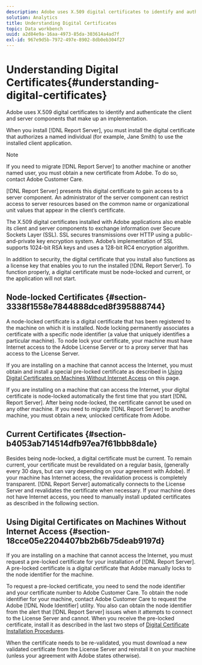 ```yaml
---
description: Adobe uses X.509 digital certificates to identify and authenticate the client and server components that make up an implementation.
solution: Analytics
title: Understanding Digital Certificates
topic: Data workbench
uuid: a2d84e9a-16aa-4973-85da-303614a4ad7f
exl-id: 967e9d5b-7972-497e-8902-8db0eb304f27
---
```

# Understanding Digital Certificates{#understanding-digital-certificates}

Adobe uses X.509 digital certificates to identify and authenticate the client and server components that make up an implementation.

When you install [!DNL Report Server], you must install the digital certificate that authorizes a named individual (for example, Jane Smith) to use the installed client application.

>[!NOTE]
>
>If you need to migrate [!DNL Report Server] to another machine or another named user, you must obtain a new certificate from Adobe. To do so, contact Adobe Customer Care.

[!DNL Report Server] presents this digital certificate to gain access to a server component. An administrator of the server component can restrict access to server resources based on the common name or organizational unit values that appear in the client’s certificate.

The X.509 digital certificates installed with Adobe applications also enable its client and server components to exchange information over Secure Sockets Layer (SSL). SSL secures transmissions over HTTP using a public-and-private key encryption system. Adobe’s implementation of SSL supports 1024-bit RSA keys and uses a 128-bit RC4 encryption algorithm.

In addition to security, the digital certificate that you install also functions as a license key that enables you to run the installed [!DNL Report Server]. To function properly, a digital certificate must be node-locked and current, or the application will not start.

## Node-locked Certificates {#section-3338f1558e7844888dced8f395888744}

A node-locked certificate is a digital certificate that has been registered to the machine on which it is installed. Node locking permanently associates a certificate with a specific node identifier (a value that uniquely identifies a particular machine). To node lock your certificate, your machine must have Internet access to the Adobe License Server or to a proxy server that has access to the License Server.

If you are installing on a machine that cannot access the Internet, you must obtain and install a special pre-locked certificate as described in [Using Digital Certificates on Machines Without Internet Access](../../../../home/c-rpt-oview/c-inst-rpt/c-install-dig-cert/c-underst-dig-cert.md#section-18cce05e2204407bb2b6b75deab9197d) on this page.

If you are installing on a machine that can access the Internet, your digital certificate is node-locked automatically the first time that you start [!DNL Report Server]. After being node-locked, the certificate cannot be used on any other machine. If you need to migrate [!DNL Report Server] to another machine, you must obtain a new, unlocked certificate from Adobe.

## Current Certificates {#section-b4053ab714514dfb97ea7f61bbb8da1e}

Besides being node-locked, a digital certificate must be current. To remain current, your certificate must be revalidated on a regular basis, (generally every 30 days, but can vary depending on your agreement with Adobe). If your machine has Internet access, the revalidation process is completely transparent. [!DNL Report Server] automatically connects to the License Server and revalidates the certificate when necessary. If your machine does not have Internet access, you need to manually install updated certificates as described in the following section.

## Using Digital Certificates on Machines Without Internet Access {#section-18cce05e2204407bb2b6b75deab9197d}

If you are installing on a machine that cannot access the Internet, you must request a pre-locked certificate for your installation of [!DNL Report Server]. A pre-locked certificate is a digital certificate that Adobe manually locks to the node identifier for the machine.

To request a pre-locked certificate, you need to send the node identifier and your certificate number to Adobe Customer Care. To obtain the node identifier for your machine, contact Adobe Customer Care to request the Adobe [!DNL Node Identifier] utility. You also can obtain the node identifier from the alert that [!DNL Report Server] issues when it attempts to connect to the License Server and cannot. When you receive the pre-locked certificate, install it as described in the last two steps of [Digital Certificate Installation Procedures](../../../../home/c-rpt-oview/c-inst-rpt/c-install-dig-cert/t-dig-cert-install-proc.md#task-5c4bb352ff534b40adc46dd053874e5d).

When the certificate needs to be re-validated, you must download a new validated certificate from the License Server and reinstall it on your machine (unless your agreement with Adobe states otherwise).
